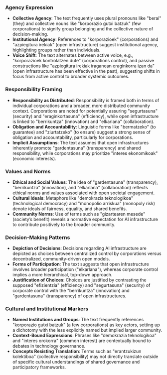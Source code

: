 ### Agency Expression
- **Collective Agency**: The text frequently uses plural pronouns like "berai" (they) and collective nouns like "korporazio gutxi batzuk" (few corporations) to signify group belonging and the collective nature of decision-making. 
- **Institutional Agency**: References to "korporazioek" (corporations) and "azpiegitura irekiak" (open infrastructure) suggest institutional agency, highlighting groups rather than individuals.
- **Voice Shift**: The text alternates between active voice, e.g., "korporazioek kontrolatzen dute" (corporations control), and passive constructions like "azpiegitura irekiak iraganean eraginkorra izan da" (open infrastructure has been effective in the past), suggesting shifts in focus from active control to broader systemic outcomes.

### Responsibility Framing
- **Responsibility as Distributed**: Responsibility is framed both in terms of individual corporations and a broader, more distributed community context. Corporations are noted for potentially assuring "segurtasuna" (security) and "eraginkortasuna" (efficiency), while open infrastructure is linked to "berrikuntza" (innovation) and "elkarlana" (collaboration).
- **Obligation and Accountability**: Linguistic forms like "bermatzeko" (to guarantee) and "ziurtatzeko" (to ensure) suggest a strong sense of obligation and accountability, particularly for corporations.
- **Implicit Assumptions**: The text assumes that open infrastructures inherently promote "gardentasuna" (transparency) and shared responsibility, while corporations may prioritize "interes ekonomikoak" (economic interests).

### Values and Norms
- **Ethical and Social Values**: The idea of "gardentasuna" (transparency), "berrikuntza" (innovation), and "elkarlana" (collaboration) reflects ethical norms and values associated with open societal engagement.
- **Cultural Ideals**: Metaphors like "demokrazia teknologikoa" (technological democracy) and "monopolio arriskua" (monopoly risk) denote ideals of fairness, equality, and shared benefits.
- **Community Norms**: Use of terms such as "gizartearen mesede" (society’s benefit) reveals a normative expectation for AI infrastructure to contribute positively to the broader community.

### Decision-Making Patterns
- **Depiction of Decisions**: Decisions regarding AI infrastructure are depicted as choices between centralized control by corporations versus decentralized, community-driven open models.
- **Forms of Participation**: The text suggests that open infrastructure involves broader participation ("elkarlana"), whereas corporate control implies a more hierarchical, top-down approach.
- **Justification of Choices**: Choices are justified by contrasting the supposed "efizientzia" (efficiency) and "segurtasuna" (security) of corporate control with the "berrikuntza" (innovation) and "gardentasuna" (transparency) of open infrastructures.

### Cultural and Institutional Markers
- **Named Institutions and Groups**: The text frequently references "korporazio gutxi batzuk" (a few corporations) as key actors, setting up a dichotomy with the less explicitly named but implied larger community.
- **Context-Bound Expressions**: Phrases like "demokrazia teknologikoa" and "interes orokorra" (common interest) are contextually bound to debates in technology governance.
- **Concepts Resisting Translation**: Terms such as "erantzukizun kolektiboa" (collective responsibility) may not directly translate outside of specific cultural understandings of shared governance and participatory frameworks.